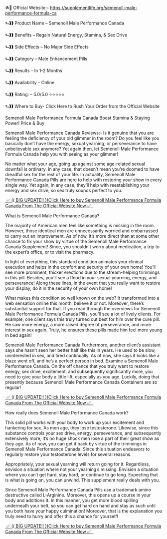 ☘📣 Official Website:- https://supplementlife.org/semenoll-male-performance-formula-ca

 

⮑❱❱ Product Name – Semenoll Male Performance Canada

⮑❱❱ Benefits – Regain Natural Energy, Stamina, & Sex Drive

⮑❱❱ Side Effects – No Major Side Effects

⮑❱❱ Category – Male Enhancement Pills

⮑❱❱ Results – In 1-2 Months

⮑❱❱ Availability – Online

⮑❱❱ Rating: – 5.0/5.0 ⭐⭐⭐⭐⭐

⮑❱❱ Where to Buy- Click Here to Rush Your Order from the Official Website


Semenoll Male Performance Formula Canada Boost Stamina & Staying Power! Price & Buy

Semenoll Male Performance Canada Reviews:- Is it genuine that you are feeling the deficiency of your old glimmer in the room? Do you feel like you basically don’t have the energy, sexual yearning, or perseverance to have unbelievable sex anymore? Yet again then, let Semenoll Male Performance Formula Canada help you with seeing as your glimmer!

No matter what your age, going up against some age-related sexual downfall is ordinary. In any case, that doesn’t mean you’re doomed to have dreadful sex for the rest of your life. In actuality, Semenoll Male Performance Canada Pills are here to help with restoring your show in every single way. Yet again, in any case, they’ll help with reestablishing your energy and sex drive, so sex truly sounds perfect to you.


<a href="https://supplementlife.org/semenoll-male-performance-formula-ca">&nbsp;✅ (( BIG UPDATE!! ))Click Here to buy Semenoll Male Performance Formula Canada From The Official Website Now ✅ &nbsp;</a>


What is Semenoll Male Performance Canada?

The majority of American men feel like something is missing in the room. However, those identical men are unnecessarily worried and embarrassed to carry out an improvement. As of now, it’s more direct than at some other chance to fix your show by virtue of the Semenoll Male Performance Canada Supplement! Since, you shouldn’t worry about medication, a trip to the expert’s office, or to visit the pharmacy.

In light of everything, this standard condition animates your clinical execution and helps in the comfort and security of your own home! You’ll see more prominent, thicker erections due to the stream-helping trimmings in this pill. Besides, you’ll see a flood in your sexual yearning, energy, and perseverance! Along these lines, in the event that you really want to restore your display, do it in the security of your own home!

What makes this condition so well known on the web? It transformed into a web sensation online this month, believe it or not. Moreover, there’s substantial support for that. If you read through the overviews for Semenoll Male Performance Formula Canada Pills, you’ll see a lot of lively clients. For example, one client says this truly turned out best for him over the cure pill. He saw more energy, a more raised degree of perseverance, and more interest in sex again. Truly, he ensures these pills made him feel more young in bed again!

Semenoll Male Performance Canada Furthermore, another client’s assistant says she hasn’t seen her better half like this in years. He used to be slow, uninterested in sex, and tired continually. As of now, she says it looks like a blaze went off, and he’s a perfect person in bed. Examine a Semenoll Male Performance Canada. On the off chance that you truly want to restore energy, sex drive, excitement, and subsequently significantly more, you need to give your body a little lift, especially as you age. Luckily, doing that presently because Semenoll Male Performance Canada Containers are so regular!


<a href="https://supplementlife.org/semenoll-male-performance-formula-ca">&nbsp;✅ (( BIG UPDATE!! ))Click Here to buy Semenoll Male Performance Formula Canada From The Official Website Now ✅ &nbsp;</a>

How really does Semenoll Male Performance Canada work?

This solid pill works with your body to work up your excitement and hankering for sex. As men age, they lose testosterone. Likewise, since this substance controls your sex drive, energy, perseverance, and subsequently extensively more, it’s no huge shock men lose a part of their great show as they age. As of now, you can get it back by virtue of the trimmings in Semenoll Male Performance Canada! Since this situation endeavors to regularly restore your testosterone levels for several reasons.

Appropriately, your sexual yearning will return going for it. Regardless, envision a situation where not your yearning’s missing. Envision a situation where you can’t get hard, stay hard, or continue to go long. Expecting that is what is going on, you can unwind. This supplement really deals with you.

Since Semenoll Male Performance Canada Pills use a trademark amino destructive called L-Arginine. Moreover, this opens up a course in your body and additions it. In this manner, you get more blood spilling underneath your belt, so you can get hard on hand and stay as such until you both have your happy culmination! Moreover, that is the explanation you truly need to hurry and offer this a chance for yourself!
 

<a href="https://supplementlife.org/semenoll-male-performance-formula-ca">&nbsp;✅ (( BIG UPDATE!! ))Click Here to buy Semenoll Male Performance Formula Canada From The Official Website Now ✅ &nbsp;</a>

